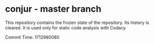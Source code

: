 # conjur - master branch

This repository contains the frozen state of the repository.
Its history is cleared. It is used only for static code
analysis with Codacy.

Commit Time: 1712980080
